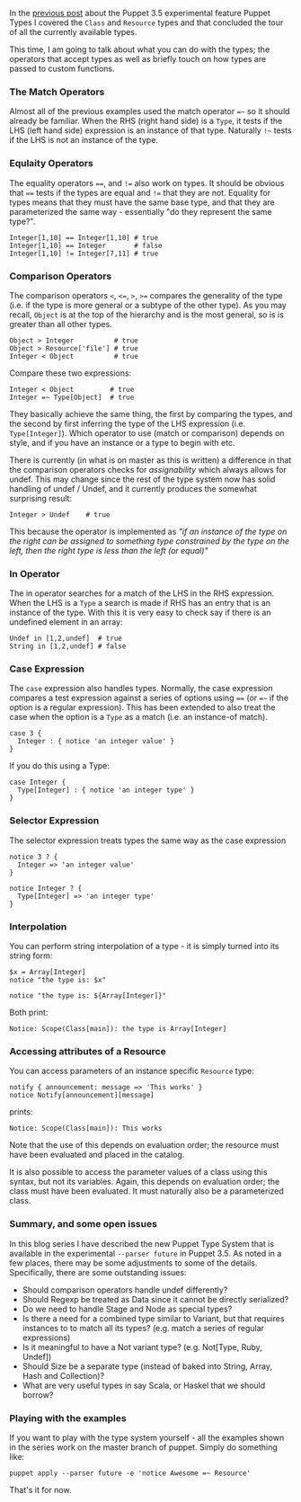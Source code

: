 In the [previous post][1] about the Puppet 3.5 experimental feature Puppet Types I covered
the `Class` and `Resource` types and that concluded the tour of all the currently available types.

This time, I am going to talk about what you can do with the types; the operators that
accept types as well as briefly touch on how types are passed to custom functions.

[1]:http://puppet-on-the-edge.blogspot.se/2013/12/class-and-resource-types.html

### The Match Operators

Almost all of the previous examples used the match operator `=~` so it should already
be familiar. When the RHS (right hand side) is a `Type`, it tests if the LHS (left hand side) 
expression is an instance of that type. Naturally `!~` tests if the LHS is not an instance
of the type.

### Equlaity Operators

The equality operators `==`, and `!=` also work on types. It should be
obvious that `==` tests if the types are equal and `!=` that they are not.
Equality for types means that they must have the same base type, and that they are
parameterized the same way - essentially "do they represent the same type?".

    Integer[1,10] == Integer[1,10] # true
    Integer[1,10] == Integer       # false
    Integer[1,10] != Integer[7,11] # true

### Comparison Operators

The comparison operators `<`, `<=`, `>`, `>=` compares the generality of the type (i.e.
if the type is more general or a subtype of the other type). As you may recall, `Object` is at the
top of the hierarchy and is the most general, so is is greater than all other types.

    Object > Integer          # true
    Object > Resource['file'] # true
    Integer < Object          # true
    
Compare these two expressions:

    Integer < Object         # true
    Integer =~ Type[Object]  # true

They basically achieve the same thing, the first by comparing the types, and the second
by first inferring the type of the LHS expression (i.e. `Type[Integer]`). Which operator
to use (match or comparison) depends on style, and if you have an instance or a type to begin with
etc.

There is currently (in what is on master as this is written) a difference in that
the comparison operators checks for *assignability* which always allows for undef. This may
change since the rest of the type system now has solid handling of undef / Undef, and it
currently produces the somewhat surprising result:

    Integer > Undef    # true

This because the operator is implemented as *"if an instance of the type on the right can be
assigned to something type constrained by the type on the left, then the right type is less than the left (or equal)"*

### In Operator

The in operator searches for a match of the LHS in the RHS expression. When the LHS is a `Type`
a search is made if RHS has an entry that is an instance of the type. With this it is very easy
to check say if there is an undefined element in an array:

    Undef in [1,2,undef]  # true
    String in [1,2,undef] # false
    
### Case Expression

The `case` expression also handles types. Normally, the case expression compares a test expression
against a series of options using `==` (or `=~` if the option is a regular expression). This
has been extended to also treat the case when the option is a `Type` as a match (i.e. an instance-of
match).

    case 3 {
      Integer : { notice 'an integer value' }
    }

If you do this using a Type:

    case Integer {
      Type[Integer] : { notice 'an integer type' }
    }

### Selector Expression

The selector expression treats types the same way as the case expression

    notice 3 ? {
      Integer => 'an integer value'
    }

    notice Integer ? {
      Type[Integer] => 'an integer type'
    }
 
### Interpolation

You can perform string interpolation of a type - it is simply turned into its string form:

    $x = Array[Integer]
    notice "the type is: $x"
    
    notice "the type is: ${Array[Integer]}"

Both print:

    Notice: Scope(Class[main]): the type is Array[Integer]
    
### Accessing attributes of a Resource

You can access parameters of an instance specific `Resource` type:

    notify { announcement: message => 'This works' }
    notice Notify[announcement][message]
    
prints:

    Notice: Scope(Class[main]): This works
    
Note that the use of this depends on evaluation order; the resource must have been evaluated
and placed in the catalog.

It is also possible to access the parameter values of a class using this syntax, but not
its variables. Again, this depends on evaluation order; the class must have been evaluated.
It must naturally also be a parameterized class.

### Summary, and some open issues

In this blog series I have described the new Puppet Type System that is available in
the experimental `--parser future` in Puppet 3.5. As noted in a few places, there may be
some adjustments to some of the details. Specifically, there are some outstanding issues:

* Should comparison operators handle undef differently?
* Should Regexp be treated as Data since it cannot be directly serialized?
* Do we need to handle Stage and Node as special types?
* Is there a need for a combined type similar to Variant, but that requires instances to
  to match all its types? (e.g. match a series of regular expressions)
* Is it meaningful to have a Not variant type? (e.g. Not[Type, Ruby, Undef])
* Should Size be a separate type (instead of baked into String, Array, Hash and Collection)?
* What are very useful types in say Scala, or Haskel that we should borrow?

### Playing with the examples

If you want to play with the type system yourself - all the examples shown in the series work
on the master branch of puppet. Simply do something like:

    puppet apply --parser future -e 'notice Awesome =~ Resource'
    

That's it for now.
